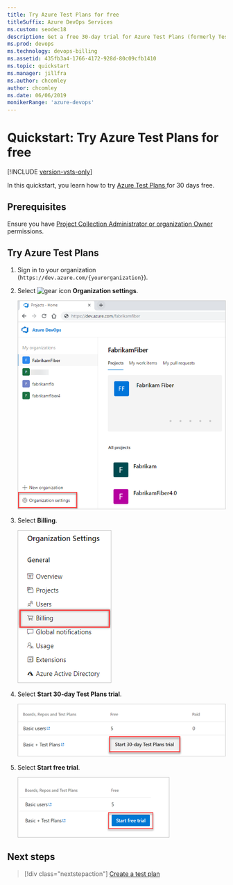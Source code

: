 ```yaml
---
title: Try Azure Test Plans for free
titleSuffix: Azure DevOps Services
ms.custom: seodec18
description: Get a free 30-day trial for Azure Test Plans (formerly Test Manager)
ms.prod: devops
ms.technology: devops-billing
ms.assetid: 435fb3a4-1766-4172-928d-80c09cfb1410
ms.topic: quickstart
ms.manager: jillfra
ms.author: chcomley
author: chcomley
ms.date: 06/06/2019
monikerRange: 'azure-devops'
---
```


# Quickstart: Try Azure Test Plans for free

[!INCLUDE [version-vsts-only](../../_shared/version-vsts-only.md)]

In this quickstart, you learn how to try [Azure Test Plans ](https://azure.microsoft.com/en-us/services/devops/test-plans/) for 30 days free.

## Prerequisites

Ensure you have [Project Collection Administrator or organization Owner](billing-faq.md#find-owner) permissions.

## Try Azure Test Plans

1. Sign in to your organization (```https://dev.azure.com/{yourorganization}```).

2. Select ![gear icon](../../_img/icons/gear-icon.png) **Organization settings**.

   ![Open Organization settings](../../_shared/_img/settings/open-admin-settings-vert.png)

3. Select **Billing**.

    ![Select Billing from Organization settings](_img/_shared/select-billing-organization-settings.png)
4. Select **Start 30-day Test Plans trial**.

   ![Select Start 30-day Test Plans trial](_img/try-additional-features/start-30-day-test-plans-trial.png)

5. Select **Start free trial**.

   ![Select Start free trial](_img/try-additional-features/start-free-trial.png)

## Next steps

> [!div class="nextstepaction"]
> [Create a test plan](../../test/create-a-test-plan.md)
